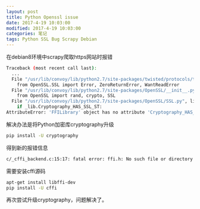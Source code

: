 ```yaml
---
layout: post
title: Python Openssl issue
date: 2017-4-19 10:03:00
modified: 2017-4-19 10:03:00
categories: 笔记
tags: Python SSL Bug Scrapy Debian
---
```


在debian8环境中scrapy爬取https网站时报错

```bash
Traceback (most recent call last):
  ...
  File "/usr/lib/convoy/lib/python2.7/site-packages/twisted/protocols/tls.py", line 41, in <module>
    from OpenSSL.SSL import Error, ZeroReturnError, WantReadError
  File "/usr/lib/convoy/lib/python2.7/site-packages/OpenSSL/__init__.py", line 8, in <module>
    from OpenSSL import rand, crypto, SSL
  File "/usr/lib/convoy/lib/python2.7/site-packages/OpenSSL/SSL.py", line 112, in <module>
    if _lib.Cryptography_HAS_SSL_ST:
AttributeError: 'FFILibrary' object has no attribute 'Cryptography_HAS_SSL_ST'
```

解决办法是将Python加密库cryptography升级

```bash
pip install -U cryptography
```

得到新的报错信息

```bash
c/_cffi_backend.c:15:17: fatal error: ffi.h: No such file or directory
```

需要安装cffi源码

```bash
apt-get install libffi-dev
pip install -U cffi
```

再次尝试升级cryptography，问题解决了。
